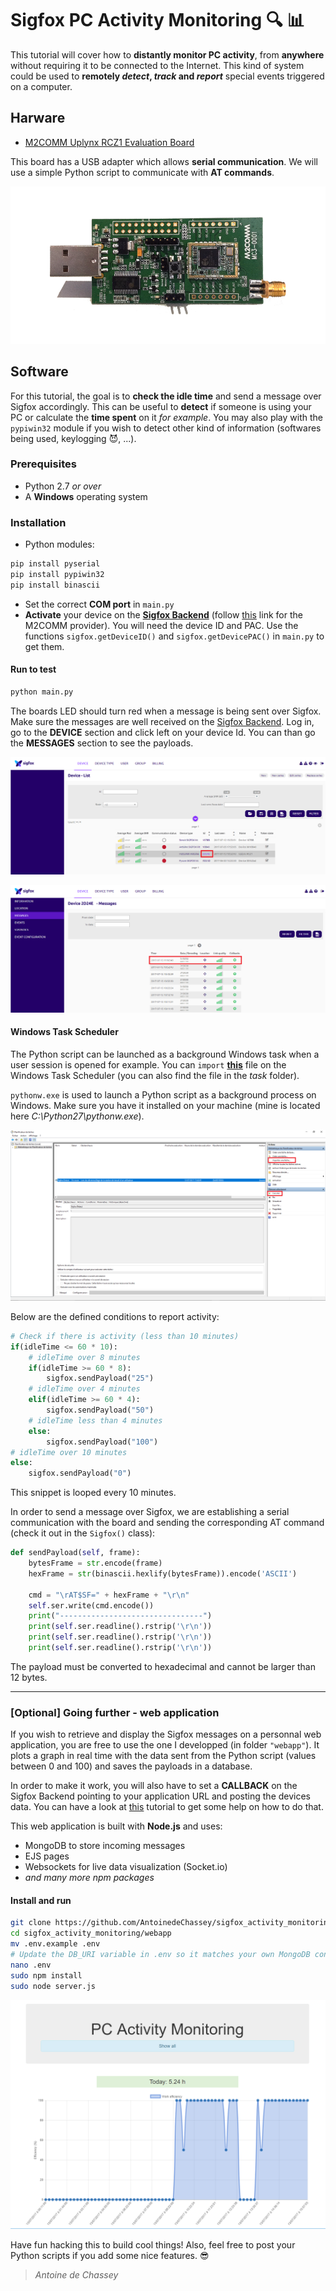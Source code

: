 # Sigfox PC Activity Monitoring :mag: :bar_chart:

This tutorial will cover how to __distantly monitor PC activity__, from __anywhere__ without requiring it to be connected to the Internet. This kind of system could be used to __remotely _detect_, _track_ and _report___ special events triggered on a computer.

## Harware
- [M2COMM Uplynx RCZ1 Evaluation Board](https://www.m2comm.co/fr/portfolio-view/uplynx-rcz1/)

This board has a USB adapter which allows __serial communication__. We will use a simple Python script to communicate with __AT commands__.

<p align="center">
    <img src="img/RCZ1.png">
</p>

## Software
For this tutorial, the goal is to __check the idle time__ and send a message over Sigfox accordingly. This can be useful to __detect__ if someone is using your PC or calculate the __time spent__ on it _for example_. You may also play with the `pypiwin32` module if you wish to detect other kind of information (softwares being used, keylogging :smiling_imp:, ...).

### Prerequisites
- Python 2.7 _or over_
- A __Windows__ operating system

### Installation
- Python modules:
``` Bash
pip install pyserial
pip install pypiwin32
pip install binascii
```
- Set the correct __COM port__ in `main.py`
- __Activate__ your device on the __[Sigfox Backend](https://backend.sigfox.com/activate)__ (follow [this](https://backend.sigfox.com/activate/m2comm) link for the M2COMM provider). You will need the device ID and PAC. Use the functions `sigfox.getDeviceID()` and `sigfox.getDevicePAC()` in `main.py` to get them.

#### Run to test
``` Bash
python main.py
```

The boards LED should turn red when a message is being sent over Sigfox.
Make sure the messages are well received on the [Sigfox Backend](https://backend.sigfox.com/device/list). Log in, go to the __DEVICE__ section and click left on your device Id. You can than go the __MESSAGES__ section to see the payloads.

<p align="center">
    <img src="img/devices.png">
</p>

<p align="center">
    <img src="img/messages.png">
</p>

#### Windows Task Scheduler
The Python script can be launched as a background Windows task when a user session is opened for example. You can `import` __[this](https://github.com/AntoinedeChassey/sigfox_activity_monitoring/blob/master/task/task.xml)__ file on the Windows Task Scheduler (you can also find the file in the _task_ folder).

`pythonw.exe` is used to launch a Python script as a background process on Windows. Make sure you have it installed on your machine (mine is located here _C:\Python27\pythonw.exe_).

<p align="center">
    <img src="img/scheduler.png">
</p>

Below are the defined conditions to report activity:

``` Python
# Check if there is activity (less than 10 minutes)
if(idleTime <= 60 * 10):
    # idleTime over 8 minutes
    if(idleTime >= 60 * 8):
        sigfox.sendPayload("25")
    # idleTime over 4 minutes
    elif(idleTime >= 60 * 4):
        sigfox.sendPayload("50")
    # idleTime less than 4 minutes
    else:
        sigfox.sendPayload("100")
# idleTime over 10 minutes
else:
    sigfox.sendPayload("0")
```
This snippet is looped every 10 minutes.

In order to send a message over Sigfox, we are establishing a serial communication with the board and sending the corresponding AT command (check it out in the `Sigfox()` class):

``` Python
def sendPayload(self, frame):
    bytesFrame = str.encode(frame)
    hexFrame = str(binascii.hexlify(bytesFrame)).encode('ASCII')

    cmd = "\rAT$SF=" + hexFrame + "\r\n"
    self.ser.write(cmd.encode())
    print("--------------------------------")
    print(self.ser.readline().rstrip('\r\n'))
    print(self.ser.readline().rstrip('\r\n'))
    print(self.ser.readline().rstrip('\r\n'))
```

The payload must be converted to hexadecimal and cannot be larger than 12 bytes.

___

### [Optional] Going further - web application
If you wish to retrieve and display the Sigfox messages on a personnal web application, you are free to use the one I developped (in folder `"webapp"`). It plots a graph in real time with the data sent from the Python script (values between 0 and 100) and saves the payloads in a database.

In order to make it work, you will also have to set a __CALLBACK__ on the Sigfox Backend pointing to your application URL and posting the devices data. You can have a look at [this](https://www.hackster.io/antoine-de-chassey/sigfox-texting-with-sipy-3316b4) tutorial to get some help on how to do that.

This web application is built with __Node.js__ and uses:
- MongoDB to store incoming messages
- EJS pages
- Websockets for live data visualization (Socket.io)
- _and many more npm packages_

#### Install and run
``` Bash
git clone https://github.com/AntoinedeChassey/sigfox_activity_monitoring
cd sigfox_activity_monitoring/webapp
mv .env.example .env
# Update the DB_URI variable in .env so it matches your own MongoDB configuration
nano .env
sudo npm install
sudo node server.js
```

<p align="center">
    <img src="img/webapp.png">
</p>

Have fun hacking this to build cool things! Also, feel free to post your Python scripts if you add some nice features. :sunglasses:


> *Antoine de Chassey*
